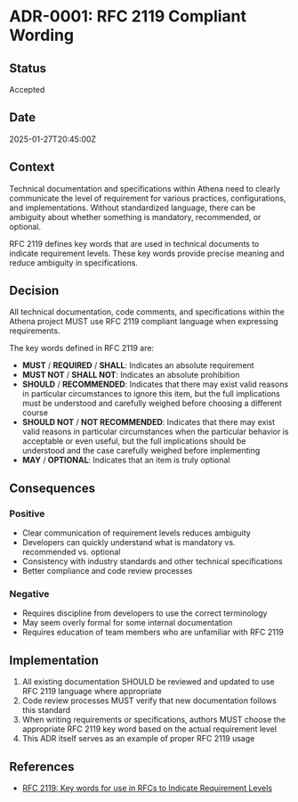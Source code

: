 # ADR-0001: RFC 2119 Compliant Wording

## Status

Accepted

## Date

2025-01-27T20:45:00Z

## Context

Technical documentation and specifications within Athena need to clearly communicate the level of requirement for various practices, configurations, and implementations. Without standardized language, there can be ambiguity about whether something is mandatory, recommended, or optional.

RFC 2119 defines key words that are used in technical documents to indicate requirement levels. These key words provide precise meaning and reduce ambiguity in specifications.

## Decision

All technical documentation, code comments, and specifications within the Athena project MUST use RFC 2119 compliant language when expressing requirements.

The key words defined in RFC 2119 are:

- **MUST** / **REQUIRED** / **SHALL**: Indicates an absolute requirement
- **MUST NOT** / **SHALL NOT**: Indicates an absolute prohibition  
- **SHOULD** / **RECOMMENDED**: Indicates that there may exist valid reasons in particular circumstances to ignore this item, but the full implications must be understood and carefully weighed before choosing a different course
- **SHOULD NOT** / **NOT RECOMMENDED**: Indicates that there may exist valid reasons in particular circumstances when the particular behavior is acceptable or even useful, but the full implications should be understood and the case carefully weighed before implementing
- **MAY** / **OPTIONAL**: Indicates that an item is truly optional

## Consequences

### Positive

- Clear communication of requirement levels reduces ambiguity
- Developers can quickly understand what is mandatory vs. recommended vs. optional
- Consistency with industry standards and other technical specifications
- Better compliance and code review processes

### Negative

- Requires discipline from developers to use the correct terminology
- May seem overly formal for some internal documentation
- Requires education of team members who are unfamiliar with RFC 2119

## Implementation

1. All existing documentation SHOULD be reviewed and updated to use RFC 2119 language where appropriate
2. Code review processes MUST verify that new documentation follows this standard
3. When writing requirements or specifications, authors MUST choose the appropriate RFC 2119 key word based on the actual requirement level
4. This ADR itself serves as an example of proper RFC 2119 usage

## References

- [RFC 2119: Key words for use in RFCs to Indicate Requirement Levels](https://www.rfc-editor.org/rfc/rfc2119.html)

